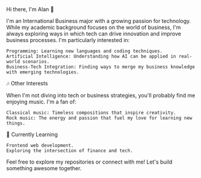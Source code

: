
Hi there, I'm Alan 👋

I'm an International Business major with a growing passion for technology. While my academic background focuses on the world of business, I'm always exploring ways in which tech can drive innovation and improve business processes. I'm particularly interested in:

    Programming: Learning new languages and coding techniques.
    Artificial Intelligence: Understanding how AI can be applied in real-world scenarios.
    Business-Tech Integration: Finding ways to merge my business knowledge with emerging technologies.

🎶 Other Interests

When I'm not diving into tech or business strategies, you'll probably find me enjoying music. I'm a fan of:

    Classical music: Timeless compositions that inspire creativity.
    Rock music: The energy and passion that fuel my love for learning new things.

🌱 Currently Learning

    Frontend web development.
    Exploring the intersection of finance and tech.

Feel free to explore my repositories or connect with me! Let's build something awesome together.
